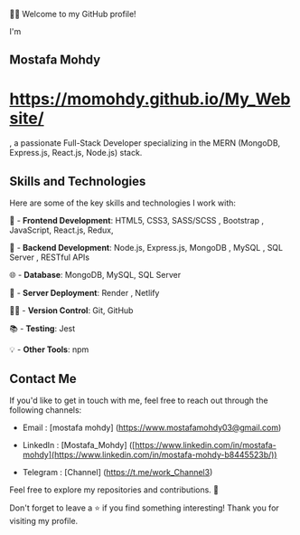 👨‍🏫 Welcome to my GitHub profile!

I'm 
## Mostafa Mohdy

# https://momohdy.github.io/My_Website/

, a passionate Full-Stack Developer specializing in the MERN (MongoDB, Express.js, React.js, Node.js) stack.

## Skills and Technologies

Here are some of the key skills and technologies I work with:

 🌿 - **Frontend Development**: HTML5, CSS3, SASS/SCSS , Bootstrap , JavaScript, React.js, Redux, 
 
 🤝 - **Backend Development**: Node.js, Express.js, MongoDB , MySQL , SQL Server , RESTful APIs
 
 🌐 - **Database**: MongoDB, MySQL, SQL Server 
 
 📖 - **Server Deployment**: Render , Netlify
 
 👩‍🎓 - **Version Control**: Git, GitHub

 📚 - **Testing**: Jest
 
 💡  - **Other Tools**: npm
 
 
 ## Contact Me

If you'd like to get in touch with me, feel free to reach out through the following channels:

- Email : [mostafa mohdy] (https://www.mostafamohdy03@gmail.com)
  
- LinkedIn : [Mostafa_Mohdy]  ([https://www.linkedin.com/in/mostafa-mohdy](https://www.linkedin.com/in/mostafa-mohdy-b8445523b/))
  
- Telegram : [Channel]  (https://t.me/work_Channel3)

Feel free to explore my repositories and contributions. 🌟

Don't forget to leave a ⭐️ if you find something interesting! Thank you for visiting my profile.

